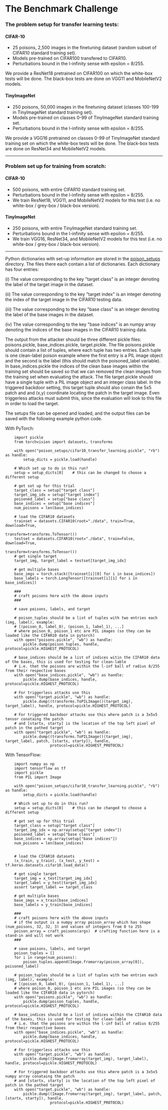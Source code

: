 # The Benchmark Challenge

### The problem setup for transfer learning tests:
#### CIFAR-10
- 25 poisons, 2,500 images in the finetuning dataset (random subset of CIFAR10 standard training set).
- Models pre-trained on CIFAR100 transfered to CIFAR10.
- Perturbations bound in the l-infinity sense with epsilon = 8/255.

We provide a ResNet18 pretrained on CIFAR100 on which the white-box tests will be done. The black-box tests are done on VGG11 and MobileNetV2 models.

#### TinyImageNet
- 250 poisons, 50,000 images in the finetuning dataset (classes 100-199 in TinyImageNet standard training set).
- Models pre-trained on classes 0-99 of TinyImageNet standard training set.
- Perturbations bound in the l-infinity sense with epsilon = 8/255.

We provide a VGG16 pretrained on classes 0-99 of TinyImageNet standard training set on which the white-box tests will be done. The black-box tests are done on ResNet34 and MobileNetV2 models.

---

### Problem set up for training from scratch:
#### CIFAR-10
- 500 poisons, with entire CIFAR10 standard training set.
- Perturbations bound in the l-infinity sense with epsilon = 8/255.
- We train ResNet18, VGG11, and MobileNetV2 models for this test (i.e. no white-box / grey-box / black-box version).
#### TinyImageNet
- 250 poisons, with entire TinyImageNet standard training set.
- Perturbations bound in the l-infinity sense with epsilon = 8/255.
- We train VGG16, ResNet34, and MobileNetV2 models for this test (i.e. no white-box / grey-box / black-box version).
___
Python dictionaries with set-up information are stored in the [poison_setups](poison_setups) directory.  The files there each contain a list of dictionaries. Each dictionary has four entries:

   (i) The value corresponding to the key "target class" is an integer denoting the label of the target image in the dataset.
   
   (ii) The value corresponding to the key "target index" is an integer denoting the index of the target image in the CIFAR10 testing data.
  
  (iii) The value corresponding to the key "base class" is an integer denoting the label of the base images in the dataset.
  
   (iv) The value corresponding to the key "base indices" is an numpy array denoting the indices of the base images in the CIFAR10 training data.

The output from the attacker should be three different pickle files: poisons.pickle, base_indices.pickle, target.pickle.  The file poisons.pickle should contain a list of tuples, where each tuple has two entries. Each tuple is one clean-label poison example where the first entry is a PIL image object and the second is the label (this should match the poisoned_label variable). In base_indices.pickle the indices of the clean base images within the training set should be saved so that we can removed the clean images from the training set when evaluating the attack. The file target.pickle should have a single tuple with a PIL image object and an integer class label. In the triggered backdoor setting, this target tuple should also conain the 5x5 patch and and (x,y) coordinate locating the patch in the target image. Even triggerless attacks must submit this, since the evaluation will look to this file in order to load the target.

The setups file can be opened and loaded, and the output files can be saved with the following example python code.

With PyTorch:
```
    import pickle
    from torchvision import datasets, transforms

    with open("poison_setups/cifar10_transfer_learning.pickle", "rb") as handle:
        setup_dicts = pickle.load(handle)

    # Which set up to do in this run?
    setup = setup_dicts[0]    # this can be changed to choose a different setup

    # get set up for this trial
    target_class = setup["target class"]
    target_img_idx = setup["target index"]
    poisoned_label = setup["base class"]
    base_indices = setup["base indices"]
    num_poisons = len(base_indices)

    # load the CIFAR10 datasets
    trainset = datasets.CIFAR10(root="./data", train=True, download=True,
                                        transform=transforms.ToTensor())
    testset = datasets.CIFAR10(root="./data", train=False, download=True,
                                       transform=transforms.ToTensor())
    # get single target
    target_img, target_label = testset[target_img_idx]

    # get multiple bases
    base_imgs = torch.stack([trainset[i][0] for i in base_indices])
    base_labels = torch.LongTensor([trainset[i][1] for i in base_indices])

    ###
    # craft poisons here with the above inputs
    ###

    # save poisons, labels, and target
    
    # poison_tuples should be a list of tuples with two entries each (img, label), example:
    # [(poison_0, label_0), (poison_1, label_1), ...]
    # where poison_0, poison_1 etc are PIL images (so they can be loaded like the CIFAR10 data in pytorch)
    with open("poisons.pickle", "wb") as handle:
        pickle.dump(poison_tuples, handle, protocol=pickle.HIGHEST_PROTOCOL)
    
    # base_indices should be a list of indices witin the CIFAR10 data of the bases, this is used for testing for clean-lable
    # i.e. that the poisons are within the l-inf ball of radius 8/255 from their respective bases
    with open("base_indices.pickle", "wb") as handle:
        pickle.dump(base_indices, handle, protocol=pickle.HIGHEST_PROTOCOL)
    
    # For triggerless attacks use this
    with open("target.pickle", "wb") as handle:
        pickle.dump((transforms.ToPILImage()(target_img), target_label), handle, protocol=pickle.HIGHEST_PROTOCOL)
    
    # For triggered backdoor attacks use this where patch is a 3x5x5 tensor conataing the patch 
    # and [startx, starty] is the location of the top left pixel of patch in the pathed target 
    with open("target.pickle", "wb") as handle:
        pickle.dump((transforms.ToPILImage()(target_img), target_label, patch, [startx, starty]), handle, 
                    protocol=pickle.HIGHEST_PROTOCOL)
```

With TensorFlow:
```
    import numpy as np
    import tensorflow as tf
    import pickle
    from PIL import Image

    with open("poison_setups/cifar10_transfer_learning.pickle", "rb") as handle:
        setup_dicts = pickle.load(handle)

    # Which set up to do in this run?
    setup = setup_dicts[0]    # this can be changed to choose a different setup

    # get set up for this trial
    target_class = setup["target class"]
    target_img_idx = np.array(setup["target index"])
    poisoned_label = setup["base class"]
    base_indices = np.array(setup["base indices"])
    num_poisons = len(base_indices)


    # load the CIFAR10 datasets
    (x_train, y_train), (x_test, y_test) = tf.keras.datasets.cifar10.load_data()

    # get single target
    target_img = x_test[target_img_idx]
    target_label = y_test[target_img_idx]
    assert target_label == target_class

    # get multiple bases
    base_imgs = x_train[base_indices]
    base_labels = y_train[base_indices]

    ###
    # craft poisons here with the above inputs
    # if the output is a numpy array poison_array which has shape (num_poisons, 32, 32, 3) and values of integers from 0 to 255
    poison_array = craft_poisons(args)  # crafting function here is a stand-in and will not work
    ###

    # save poisons, labels, and target
    poison_tuples = []
    for i in range(num_poisons):
        poison_tuples.append(Image.fromarray(poison_array[0]), poisoned_label)
    
    # poison_tuples should be a list of tuples with two entries each (img, label), example:
    # [(poison_0, label_0), (poison_1, label_1), ...]
    # where poison_0, poison_1 etc are PIL images (so they can be loaded like the CIFAR10 data in pytorch)
    with open("poisons.pickle", "wb") as handle:
        pickle.dump(poison_tuples, handle, protocol=pickle.HIGHEST_PROTOCOL)
    
    # base_indices should be a list of indices within the CIFAR10 data of the bases, this is used for testing for clean-lable
    # i.e. that the poisons are within the l-inf ball of radius 8/255 from their respective bases
    with open("base_indices.pickle", "wb") as handle:
        pickle.dump(base_indices, handle, protocol=pickle.HIGHEST_PROTOCOL)
    
    # For triggerless attacks use this
    with open("target.pickle", "wb") as handle:
        pickle.dump((Image.fromarray(target_img), target_label), handle, protocol=pickle.HIGHEST_PROTOCOL)
    
    # For triggered backdoor attacks use this where patch is a 3x5x5 numpy array conataing the patch 
    # and [startx, starty] is the location of the top left pixel of patch in the pathed target 
    with open("target.pickle", "wb") as handle:
        pickle.dump((Image.fromarray(target_img), target_label, patch, [startx, starty]), handle, 
                    protocol=pickle.HIGHEST_PROTOCOL)
```